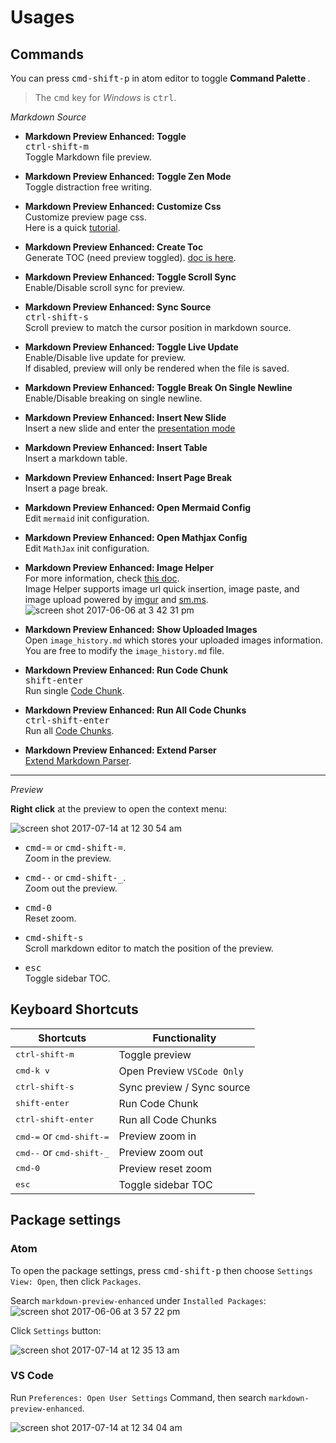 # Usages

## Commands

You can press <kbd>cmd-shift-p</kbd> in atom editor to toggle <strong> Command Palette </strong>.

> The <kbd>cmd</kbd> key for _Windows_ is <kbd>ctrl</kbd>.

_Markdown Source_

- <strong>Markdown Preview Enhanced: Toggle</strong>  
  <kbd>ctrl-shift-m</kbd>  
  Toggle Markdown file preview.

- <strong>Markdown Preview Enhanced: Toggle Zen Mode </strong>  
  Toggle distraction free writing.

- <strong>Markdown Preview Enhanced: Customize Css</strong>  
  Customize preview page css.  
  Here is a quick [tutorial](customize-css.md).

- <strong>Markdown Preview Enhanced: Create Toc </strong>  
  Generate TOC (need preview toggled). [doc is here](toc.md).

- <strong>Markdown Preview Enhanced: Toggle Scroll Sync </strong>  
  Enable/Disable scroll sync for preview.

- <strong>Markdown Preview Enhanced: Sync Source </strong>  
  <kbd>ctrl-shift-s</kbd>  
  Scroll preview to match the cursor position in markdown source.

- <strong>Markdown Preview Enhanced: Toggle Live Update </strong>  
   Enable/Disable live update for preview.  
   If disabled, preview will only be rendered when the file is saved.

- <strong>Markdown Preview Enhanced: Toggle Break On Single Newline </strong>  
  Enable/Disable breaking on single newline.

- <strong>Markdown Preview Enhanced: Insert New Slide </strong>  
  Insert a new slide and enter the [presentation mode](presentation.md)

- <strong>Markdown Preview Enhanced: Insert Table </strong>  
  Insert a markdown table.

- <strong>Markdown Preview Enhanced: Insert Page Break </strong>  
  Insert a page break.

- <strong> Markdown Preview Enhanced: Open Mermaid Config</strong>  
  Edit `mermaid` init configuration.

- <strong> Markdown Preview Enhanced: Open Mathjax Config </strong>  
   Edit `MathJax` init configuration.

- <strong>Markdown Preview Enhanced: Image Helper</strong>  
  For more information, check [this doc](image-helper.md).  
   Image Helper supports image url quick insertion, image paste, and image upload powered by [imgur](http://imgur.com/) and [sm.ms](https://sm.ms/).  
  ![screen shot 2017-06-06 at 3 42 31 pm](https://user-images.githubusercontent.com/1908863/26850896-c43be8e2-4ace-11e7-802d-6a7b51bf3130.png)

- <strong>Markdown Preview Enhanced: Show Uploaded Images</strong>  
  Open `image_history.md` which stores your uploaded images information.  
  You are free to modify the `image_history.md` file.

- <strong>Markdown Preview Enhanced: Run Code Chunk </strong>  
  <kbd>shift-enter</kbd>  
  Run single [Code Chunk](code-chunk.md).

- <strong>Markdown Preview Enhanced: Run All Code Chunks </strong>  
  <kbd>ctrl-shift-enter</kbd>  
  Run all [Code Chunks](code-chunk.md).

- <strong>Markdown Preview Enhanced: Extend Parser</strong>  
  [Extend Markdown Parser](extend-parser.md).

---

_Preview_

**Right click** at the preview to open the context menu:

![screen shot 2017-07-14 at 12 30 54 am](https://user-images.githubusercontent.com/1908863/28199502-b9ba39c6-682b-11e7-8bb9-89661100389e.png)

- <kbd>cmd-=</kbd> or <kbd>cmd-shift-=</kbd>.  
  Zoom in the preview.

- <kbd>cmd--</kbd> or <kbd>cmd-shift-\_</kbd>.  
  Zoom out the preview.

- <kbd>cmd-0</kbd>  
  Reset zoom.

- <kbd>cmd-shift-s</kbd>  
  Scroll markdown editor to match the position of the preview.

- <kbd>esc</kbd>  
  Toggle sidebar TOC.

## Keyboard Shortcuts

| Shortcuts                                   | Functionality              |
| ------------------------------------------- | -------------------------- |
| <kbd>ctrl-shift-m</kbd>                     | Toggle preview             |
| <kbd>cmd-k v</kbd>                          | Open Preview `VSCode Only` |
| <kbd>ctrl-shift-s</kbd>                     | Sync preview / Sync source |
| <kbd>shift-enter</kbd>                      | Run Code Chunk             |
| <kbd>ctrl-shift-enter</kbd>                 | Run all Code Chunks        |
| <kbd>cmd-=</kbd> or <kbd>cmd-shift-=</kbd>  | Preview zoom in            |
| <kbd>cmd--</kbd> or <kbd>cmd-shift-\_</kbd> | Preview zoom out           |
| <kbd>cmd-0</kbd>                            | Preview reset zoom         |
| <kbd>esc</kbd>                              | Toggle sidebar TOC         |

## Package settings

### Atom

To open the package settings, press <kbd>cmd-shift-p</kbd> then choose `Settings View: Open`, then click `Packages`.

Search `markdown-preview-enhanced` under `Installed Packages`:  
![screen shot 2017-06-06 at 3 57 22 pm](https://user-images.githubusercontent.com/1908863/26851561-d6b1ca30-4ad0-11e7-96fd-6e436b5de45b.png)

Click `Settings` button:

![screen shot 2017-07-14 at 12 35 13 am](https://user-images.githubusercontent.com/1908863/28199574-50595dbc-682c-11e7-9d94-264e46387da8.png)

### VS Code

Run `Preferences: Open User Settings` Command, then search `markdown-preview-enhanced`.

![screen shot 2017-07-14 at 12 34 04 am](https://user-images.githubusercontent.com/1908863/28199551-2719acb8-682c-11e7-8163-e064ad8fe41c.png)
